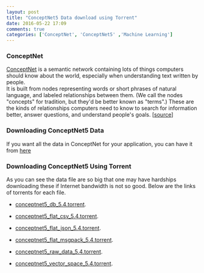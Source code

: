 ```yaml
---
layout: post
title: "ConceptNet5 Data download using Torrent"
date: 2016-05-22 17:09
comments: true
categories: ['ConceptNet', 'ConceptNet5' ,'Machine Learning']
---
```

### **ConceptNet**
<a href='http://conceptnet5.media.mit.edu/' target="_blank">ConceptNet</a> is a semantic network containing lots of things computers should know about the world, especially when understanding text written by people.  
It is built from nodes representing words or short phrases of natural language, and labeled relationships between them. (We call the nodes "concepts" for tradition, but they'd be better known as "terms".) These are the kinds of relationships computers need to know to search for information better, answer questions, and understand people's goals. [<a href='http://conceptnet5.media.mit.edu/'>source</a>]

### **Downloading ConceptNet5 Data**
If you want all the data in ConceptNet for your application, you can have it from <a href='http://conceptnet5.media.mit.edu/downloads'>here</a>

### **Downloading ConceptNet5 Using Torrent**
As you can see the data file are so big that one may have hardships downloading these if Internet bandwidth is not so good.
Below are the links of torrents for each file.

*   <a href="https://github.com/kapoorabhish/kapoorabhish.github.com/blob/source/source/conceptnet5_torrents/conceptnet5_db_5.4.torrent?raw=true">conceptnet5_db_5.4.torrent</a>.

*   <a href="https://github.com/kapoorabhish/kapoorabhish.github.com/blob/source/source/conceptnet5_torrents/conceptnet5_flat_csv_5.4.torrent?raw=true">conceptnet5_flat_csv_5.4.torrent</a>.

*   <a href="https://github.com/kapoorabhish/kapoorabhish.github.com/blob/source/source/conceptnet5_torrents/conceptnet5_flat_json_5.4.torrent?raw=true">conceptnet5_flat_json_5.4.torrent</a>.

*   <a href="https://github.com/kapoorabhish/kapoorabhish.github.com/blob/source/source/conceptnet5_torrents/conceptnet5_flat_msgpack_5.4.torrent?raw=true">conceptnet5_flat_msgpack_5.4.torrent</a>.

*   <a href="https://github.com/kapoorabhish/kapoorabhish.github.com/blob/source/source/conceptnet5_torrents/conceptnet5_raw_data_5.4.torrent?raw=true">conceptnet5_raw_data_5.4.torrent</a>.

*   <a href="https://github.com/kapoorabhish/kapoorabhish.github.com/blob/source/source/conceptnet5_torrents/conceptnet5_vector_space_5.4.torrent?raw=true">conceptnet5_vector_space_5.4.torrent</a>.
